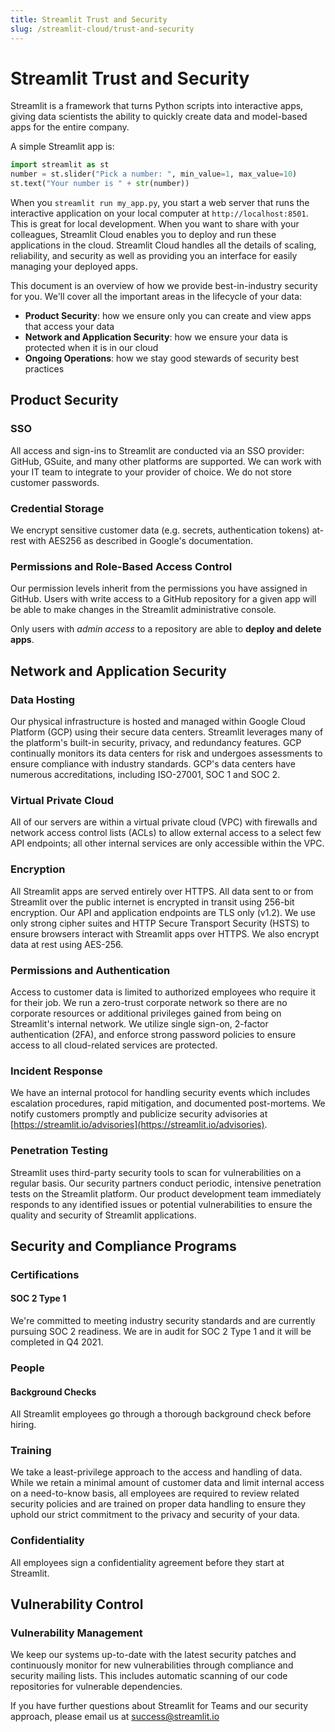 ```yaml
---
title: Streamlit Trust and Security
slug: /streamlit-cloud/trust-and-security
---
```


# Streamlit Trust and Security

Streamlit is a framework that turns Python scripts into interactive apps, giving data scientists the ability to quickly create data and model-based apps for the entire company.

A simple Streamlit app is:

```python
import streamlit as st
number = st.slider("Pick a number: ", min_value=1, max_value=10)
st.text("Your number is " + str(number))
```

When you `streamlit run my_app.py`, you start a web server that runs the interactive application on your local computer at `http://localhost:8501`. This is great for local development. When you want to share with your colleagues, Streamlit Cloud enables you to deploy and run these applications in the cloud. Streamlit Cloud handles all the details of scaling, reliability, and security as well as providing you an interface for easily managing your deployed apps.

This document is an overview of how we provide best-in-industry security for you. We'll cover all the important areas in the lifecycle of your data:

- **Product Security**: how we ensure only you can create and view apps that access your data
- **Network and Application Security**: how we ensure your data is protected when it is in our cloud
- **Ongoing Operations**: how we stay good stewards of security best practices

## Product Security

### SSO

All access and sign-ins to Streamlit are conducted via an SSO provider: GitHub, GSuite, and many other platforms are supported. We can work with your IT team to integrate to your provider of choice. We do not store customer passwords.

### Credential Storage

We encrypt sensitive customer data (e.g. secrets, authentication tokens) at-rest with AES256 as described in Google's documentation.

### Permissions and Role-Based Access Control

Our permission levels inherit from the permissions you have assigned in GitHub. Users with write access to a GitHub repository for a given app will be able to make changes in the Streamlit administrative console.

Only users with _admin access_ to a repository are able to **deploy and delete apps**.

## Network and Application Security

### Data Hosting

Our physical infrastructure is hosted and managed within Google Cloud Platform (GCP) using their secure data centers. Streamlit leverages many of the platform's built-in security, privacy, and redundancy features. GCP continually monitors its data centers for risk and undergoes assessments to ensure compliance with industry standards. GCP's data centers have numerous accreditations, including ISO-27001, SOC 1 and SOC 2.

### Virtual Private Cloud

All of our servers are within a virtual private cloud (VPC) with firewalls and network access control lists (ACLs) to allow external access to a select few API endpoints; all other internal services are only accessible within the VPC.

### Encryption

All Streamlit apps are served entirely over HTTPS. All data sent to or from Streamlit over the public internet is encrypted in transit using 256-bit encryption. Our API and application endpoints are TLS only (v1.2). We use only strong cipher suites and HTTP Secure Transport Security (HSTS) to ensure browsers interact with Streamlit apps over HTTPS. We also encrypt data at rest using AES-256.

### Permissions and Authentication

Access to customer data is limited to authorized employees who require it for their job. We run a zero-trust corporate network so there are no corporate resources or additional privileges gained from being on Streamlit's internal network. We utilize single sign-on, 2-factor authentication (2FA), and enforce strong password policies to ensure access to all cloud-related services are protected.

### Incident Response

We have an internal protocol for handling security events which includes escalation procedures, rapid mitigation, and documented post-mortems. We notify customers promptly and publicize security advisories at [https://streamlit.io/advisories](https://streamlit.io/advisories).

### Penetration Testing

Streamlit uses third-party security tools to scan for vulnerabilities on a regular basis. Our security partners conduct periodic, intensive penetration tests on the Streamlit platform. Our product development team immediately responds to any identified issues or potential vulnerabilities to ensure the quality and security of Streamlit applications.

## Security and Compliance Programs

### Certifications

#### SOC 2 Type 1

We're committed to meeting industry security standards and are currently pursuing SOC 2 readiness. We are in audit for SOC 2 Type 1 and it will be completed in Q4 2021.

### People

#### Background Checks

All Streamlit employees go through a thorough background check before hiring.

### Training

We take a least-privilege approach to the access and handling of data. While we retain a minimal amount of customer data and limit internal access on a need-to-know basis, all employees are required to review related security policies and are trained on proper data handling to ensure they uphold our strict commitment to the privacy and security of your data.

### Confidentiality

All employees sign a confidentiality agreement before they start at Streamlit.

## Vulnerability Control

### Vulnerability Management

We keep our systems up-to-date with the latest security patches and continuously monitor for new vulnerabilities through compliance and security mailing lists. This includes automatic scanning of our code repositories for vulnerable dependencies.

<Note>

If you have further questions about Streamlit for Teams and our security approach, please email us at success@streamlit.io

</Note>
